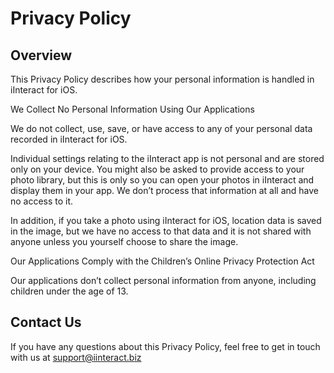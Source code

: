 # Privacy Policy
## Overview
This Privacy Policy describes how your personal information is handled in iInteract for iOS.

We Collect No Personal Information Using Our Applications

We do not collect, use, save, or have access to any of your personal data recorded in iInteract for iOS.

Individual settings relating to the iInteract app is not personal and are stored only on your device. You might also be asked to provide access to your photo library, but this is only so you can open your photos in iInteract and display them in your app. We don’t process that information at all and have no access to it.

In addition, if you take a photo using iInteract for iOS, location data is saved in the image, but we have no access to that data and it is not shared with anyone unless you yourself choose to share the image.

Our Applications Comply with the Children’s Online Privacy Protection Act

Our applications don’t collect personal information from anyone, including children under the age of 13.

## Contact Us
If you have any questions about this Privacy Policy, feel free to get in touch with us at support@iinteract.biz